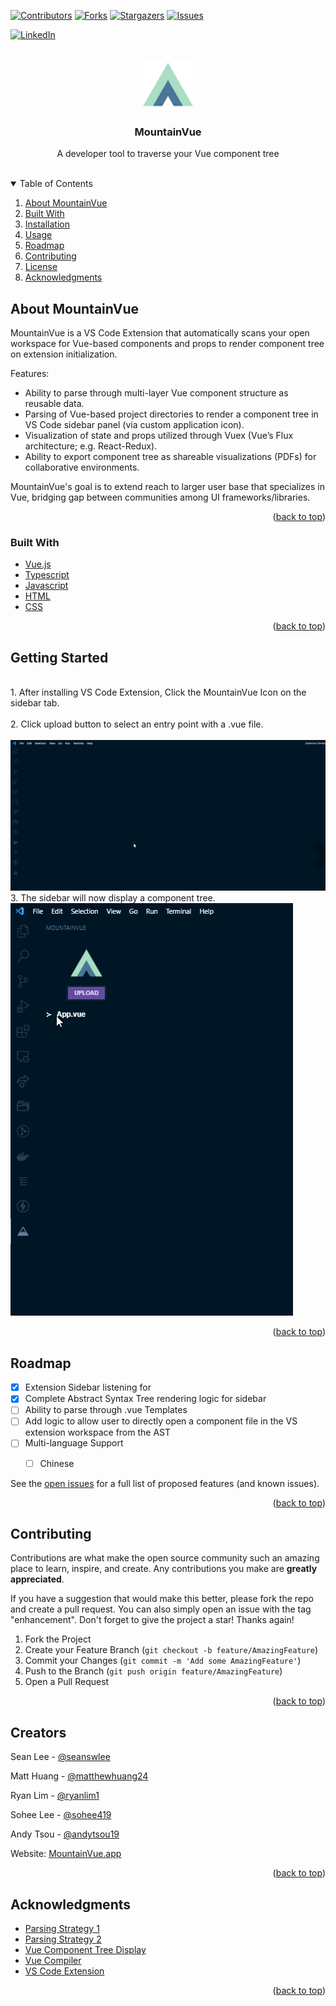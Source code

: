 <div id="top"></div>


<!-- PROJECT SHIELDS -->
<!--
*** I'm using markdown "reference style" links for readability.
*** Reference links are enclosed in brackets [ ] instead of parentheses ( ).
*** See the bottom of this document for the declaration of the reference variables
*** for contributors-url, forks-url, etc. This is an optional, concise syntax you may use.
*** https://www.markdownguide.org/basic-syntax/#reference-style-links
-->
[![Contributors][contributors-shield]][contributors-url]
[![Forks][forks-shield]][forks-url]
[![Stargazers][stars-shield]][stars-url]
[![Issues][issues-shield]][issues-url]
<!-- [![MIT License][license-shield]][license-url] -->
[![LinkedIn][linkedin-shield]][linkedin-url]



<!-- PROJECT LOGO -->
<br />
<div align="center">
  <a href="https://mountainvue.app/" rel="noopener noreferrer" target="_blank">
    <img src="./media/mv-logo.png" alt="Logo" width="80" height="80">
  </a>

  <h3 align="center">MountainVue</h3>

  <p align="center">
    A developer tool to traverse your Vue component tree
    <br />
    <br />
    <!-- <a href="https://github.com/othneildrew/Best-README-Template">About MountainVue</a>
     ·
    <a href="https://github.com/othneildrew/Best-README-Template/issues">Built With </a>
    ·
    <a href="https://github.com/othneildrew/Best-README-Template/issues">Getting Started</a>
    ·
    <a href="https://github.com/othneildrew/Best-README-Template/issues">RoadMap</a> -->
  </p>
</div>



<!-- TABLE OF CONTENTS -->
<details open>
  <summary>Table of Contents</summary>
  <ol>
    <li>
      <a href="#about-the-project">About MountainVue</a>
    </li>
    <li>
      <a href="#built-with">Built With</a>
    </li>
    <li>
      <a href="#getting-started">Installation</a>
    </li>
    <li><a href="#usage">Usage</a></li>
    <li><a href="#roadmap">Roadmap</a></li>
    <li><a href="#contributing">Contributing</a></li>
    <li><a href="#license">License</a></li>
    <li><a href="#acknowledgments">Acknowledgments</a></li>
  </ol>
</details>



<!-- ABOUT THE PROJECT -->
## About MountainVue

<!-- [![Product Name Screen Shot][product-screenshot]](https://example.com) -->


MountainVue is a VS Code Extension that automatically scans your open workspace for Vue-based components and props to render component tree on extension initialization. 

Features:
* Ability to parse through multi-layer Vue component structure as reusable data.
* Parsing of Vue-based project directories to render a component tree in VS Code sidebar panel (via custom application icon).
* Visualization of state and props utilized through Vuex (Vue’s Flux architecture; e.g. React-Redux).
* Ability to export component tree as shareable visualizations (PDFs) for collaborative environments.

MountainVue's goal is to extend reach to larger user base that specializes in Vue, bridging gap between communities among UI frameworks/libraries.

<p align="right">(<a href="#top">back to top</a>)</p>



### Built With


* [Vue.js](https://vuejs.org/)
* [Typescript](https://www.typescriptlang.org/)
* [Javascript](https://www.javascript.com/)
* [HTML](https://devdocs.io/html/)
* [CSS](https://devdocs.io/css/)


<p align="right">(<a href="#top">back to top</a>)</p>



<!-- GETTING STARTED -->
## Getting Started
<br/>
1. After installing VS Code Extension, Click the MountainVue Icon on the sidebar tab. 
<br/>
<br/>
2. Click upload button to select an entry point with a .vue file.
<br/>
<br/>
<img src="./media/gifs/Upload.gif" alt="Logo" >


<br/>
3. The sidebar will now display a component tree.
<br/>
<img src="./media/gifs/Tree.gif" alt="Logo" >




<p align="right">(<a href="#top">back to top</a>)</p>



<!-- USAGE EXAMPLES -->
<!-- ## Usage

Use this space to show useful examples of how a project can be used. Additional screenshots, code examples and demos work well in this space. You may also link to more resources.

_For more examples, please refer to the [Documentation](https://github.com/oslabs-beta/MountainVue)_

<p align="right">(<a href="#top">back to top</a>)</p> -->



<!-- ROADMAP -->
## Roadmap

- [x] Extension Sidebar listening for 
- [x] Complete Abstract Syntax Tree rendering logic for sidebar
- [ ] Ability to parse through .vue Templates 
- [ ] Add logic to allow user to directly open a component file in the VS extension workspace from the AST 
- [ ] Multi-language Support
    - [ ] Chinese


See the [open issues](https://github.com/othneildrew/Best-README-Template/issues) for a full list of proposed features (and known issues).

<p align="right">(<a href="#top">back to top</a>)</p>



<!-- CONTRIBUTING -->
## Contributing

Contributions are what make the open source community such an amazing place to learn, inspire, and create. Any contributions you make are **greatly appreciated**.

If you have a suggestion that would make this better, please fork the repo and create a pull request. You can also simply open an issue with the tag "enhancement".
Don't forget to give the project a star! Thanks again!

1. Fork the Project
2. Create your Feature Branch (`git checkout -b feature/AmazingFeature`)
3. Commit your Changes (`git commit -m 'Add some AmazingFeature'`)
4. Push to the Branch (`git push origin feature/AmazingFeature`)
5. Open a Pull Request

<p align="right">(<a href="#top">back to top</a>)</p>



<!-- LICENSE
## License

Distributed under the MIT License. See `LICENSE.txt` for more information.

<p align="right">(<a href="#top">back to top</a>)</p> -->



<!-- CONTACT -->
## Creators

Sean Lee - [@seanswlee](https://github.com/seanswlee) 

Matt Huang - [@matthewhuang24](https://github.com/matthewhuang24)

Ryan Lim - [@ryanlim1](https://github.com/ryanlim1) 

Sohee Lee - [@sohee419](https://github.com/sohee419) 

Andy Tsou - [@andytsou19](https://github.com/andytsou19) 

Website: [MountainVue.app](https://mountainvue.app/)

<p align="right">(<a href="#top">back to top</a>)</p>



<!-- ACKNOWLEDGMENTS -->
## Acknowledgments


* [Parsing Strategy 1](https://observablehq.com/@ehouais/automatic-vue-js-single-file-components-hierarchy-graph-ge)
* [Parsing Strategy 2](https://www.npmjs.com/package/vue-parser)
* [Vue Component Tree Display](https://www.digitalocean.com/community/tutorials/vuejs-recursive-components)
* [Vue Compiler](https://www.npmjs.com/package/vue-template-compiler)
* [VS Code Extension](https://code.visualstudio.com/api)



<p align="right">(<a href="#top">back to top</a>)</p>



<!-- MARKDOWN LINKS & IMAGES -->
<!-- https://www.markdownguide.org/basic-syntax/#reference-style-links -->
[contributors-shield]: https://img.shields.io/github/contributors/oslabs-beta/MountainVue?style=for-the-badge
[contributors-url]: https://github.com/oslabs-beta/MountainVue/graphs/contributors
[forks-shield]: https://img.shields.io/github/forks/oslabs-beta/MountainVue?style=for-the-badge
[forks-url]: https://github.com/oslabs-beta/MountainVue/network/members
[stars-shield]: https://img.shields.io/github/stars/oslabs-beta/MountainVue?style=for-the-badge
[stars-url]: https://github.com/oslabs-beta/MountainVue/stargazers
[issues-shield]: https://img.shields.io/github/issues/oslabs-beta/MountainVue?style=for-the-badge
[issues-url]: https://github.com/oslabs-beta/MountainVue/issues
<!-- [license-shield]: https://img.shields.io/github/license/oslabs-beta/MountainVue?style=for-the-badge
[license-url]: https://github.com/othneildrew/Best-README-Template/blob/master/LICENSE.txt -->
[linkedin-shield]: https://img.shields.io/badge/-LinkedIn-black.svg?style=for-the-badge&logo=linkedin&colorB=555
[linkedin-url]: https://www.linkedin.com/company/mountainvue/
<!-- [product-screenshot]: images/screenshot.png -->
